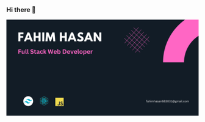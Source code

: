 ### Hi there 👋

![alt text](https://raw.githubusercontent.com/FahimHasan683031/FahimHasan683031/main/assets/Fahim%20Hasan%20(1).png)
